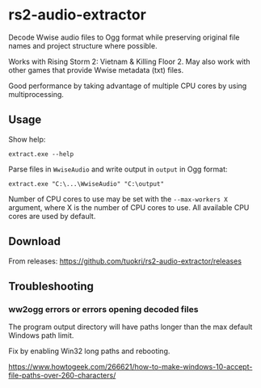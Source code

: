 # rs2-audio-extractor

Decode Wwise audio files to Ogg format
while preserving original file names and project structure
where possible.

Works with Rising Storm 2: Vietnam & Killing Floor 2. May also work with other games that provide Wwise metadata (txt) files.

Good performance by taking advantage of multiple CPU cores
by using multiprocessing.

## Usage

Show help:

`extract.exe --help`

Parse files in `WwiseAudio` and write output in `output` in Ogg format:

`extract.exe "C:\...\WwiseAudio" "C:\output"`

Number of CPU cores to use may be set with the `--max-workers X` argument,
where X is the number of CPU cores to use. All available CPU cores 
are used by default.

## Download

From releases: https://github.com/tuokri/rs2-audio-extractor/releases

## Troubleshooting 

### ww2ogg errors or errors opening decoded files

The program output directory will have paths longer than the max default Windows path limit. 

Fix by enabling Win32 long paths and rebooting.

https://www.howtogeek.com/266621/how-to-make-windows-10-accept-file-paths-over-260-characters/
